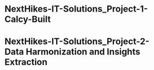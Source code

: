 # NextHikes-IT-Solutions_Project-1-Calcy-Built
#  NextHikes-IT-Solutions_Project-2-Data Harmonization and Insights Extraction
